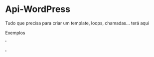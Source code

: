 Api-WordPress
=============

Tudo que precisa para criar um template, loops, chamadas... terá aqui


Exemplos

'<!-- CATEGORY NAME = category_name=Vídeo Aulas -->
<?php query_posts('showposts=1&cat=-1, -335');?>
<!-- ABRE O LOOP PARA POSTAGEM  -->
<?php if (have_posts()): while (have_posts()) : the_post();?>

<!-- FECHA O LOOP -->
<?php endwhile; else:?>
<?php endif?>'
